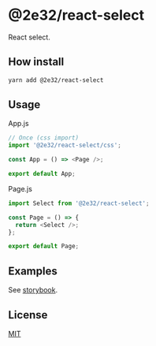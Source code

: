 # @2e32/react-select

React select.

## How install

```bash
yarn add @2e32/react-select
```

## Usage

App.js

```javascript
// Once (css import)
import '@2e32/react-select/css';

const App = () => <Page />;

export default App;
```

Page.js

```javascript
import Select from '@2e32/react-select';

const Page = () => {
  return <Select />;
};

export default Page;
```

## Examples

See [storybook](https://github.com/2e32/react-select-storybook).

## License

[MIT](https://choosealicense.com/licenses/mit)
